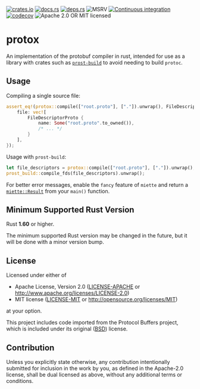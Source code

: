 [![crates.io](https://img.shields.io/crates/v/protox.svg)](https://crates.io/crates/protox/)
[![docs.rs](https://docs.rs/protox/badge.svg)](https://docs.rs/protox/)
[![deps.rs](https://deps.rs/crate/protox/0.3.4/status.svg)](https://deps.rs/crate/protox)
![MSRV](https://img.shields.io/badge/rustc-1.60+-blue.svg)
[![Continuous integration](https://github.com/andrewhickman/protox/actions/workflows/ci.yml/badge.svg)](https://github.com/andrewhickman/protox/actions/workflows/ci.yml)
[![codecov](https://codecov.io/gh/andrewhickman/protox/branch/main/graph/badge.svg?token=9YKHGUUPUX)](https://codecov.io/gh/andrewhickman/protox)
![Apache 2.0 OR MIT licensed](https://img.shields.io/badge/license-Apache2.0%2FMIT-blue.svg)

# protox

An implementation of the protobuf compiler in rust, intended for use as a library with crates such as [`prost-build`](https://crates.io/crates/prost-build) to avoid needing to build `protoc`.

## Usage

Compiling a single source file:

```rust
assert_eq!(protox::compile(["root.proto"], ["."]).unwrap(), FileDescriptorSet {
    file: vec![
        FileDescriptorProto {
            name: Some("root.proto".to_owned()),
            /* ... */
        }
    ],
});
```

Usage with `prost-build`:

```rust
let file_descriptors = protox::compile(["root.proto"], ["."]).unwrap();
prost_build::compile_fds(file_descriptors).unwrap();
```

For better error messages, enable the `fancy` feature of `miette` and return a [`miette::Result`](https://docs.rs/miette/latest/miette/type.Result.html) from your `main()` function.

## Minimum Supported Rust Version

Rust **1.60** or higher.

The minimum supported Rust version may be changed in the future, but it will be
done with a minor version bump.

## License

Licensed under either of

 * Apache License, Version 2.0
   ([LICENSE-APACHE](LICENSE-APACHE) or http://www.apache.org/licenses/LICENSE-2.0)
 * MIT license
   ([LICENSE-MIT](LICENSE-MIT) or http://opensource.org/licenses/MIT)

at your option.

This project includes code imported from the Protocol Buffers project, which is
included under its original ([BSD][2]) license.

[2]: https://github.com/protocolbuffers/protobuf/blob/master/LICENSE

## Contribution

Unless you explicitly state otherwise, any contribution intentionally submitted
for inclusion in the work by you, as defined in the Apache-2.0 license, shall be
dual licensed as above, without any additional terms or conditions.
